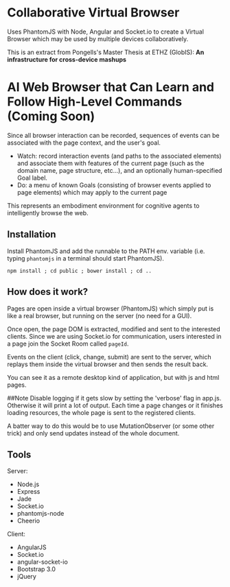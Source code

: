# Collaborative Virtual Browser

Uses PhantomJS with Node, Angular and Socket.io to create a Virtual Browser which may be used by multiple devices collaboratively.

This is an extract from Pongells's Master Thesis at ETHZ (GlobIS): **An infrastructure for cross-device mashups**


# AI Web Browser that Can Learn and Follow High-Level Commands (Coming Soon)

Since all browser interaction can be recorded, sequences of events can be associated with the page context, and the user's goal.

* Watch: record interaction events (and paths to the associated elements) and associate them with features of the current page (such as the domain name, page structure, etc...), and an optionally human-specified Goal label.
* Do: a menu of known Goals (consisting of browser events applied to page elements) which may apply to the current page

This represents an embodiment environment for cognitive agents to intelligently browse the web.


## Installation

Install PhantomJS and add the runnable to the PATH env. variable (i.e. typing `phantomjs` in a terminal should start PhantomJS).

```
npm install ; cd public ; bower install ; cd ..
```


## How does it work?

Pages are open inside a virtual browser (PhantomJS) which simply put is like a real browser, but running on the server (no need for a GUI).

Once open, the page DOM is extracted, modified and sent to the interested clients. Since we are using Socket.io for communication, users interested in a page join the Socket Room called `pageId`.

Events on the client (click, change, submit) are sent to the server, which replays them inside the virtual browser and then sends the result back.

You can see it as a remote desktop kind of application, but with js and html pages.


##Note
Disable logging if it gets slow by setting the 'verbose' flag in app.js.  Otherwise it will print a lot of output. Each time a page changes or it finishes loading resources, the whole page is sent to the registered clients.

A batter way to do this would be to use MutationObserver (or some other trick) and only send updates instead of the whole document.


## Tools
Server:
* Node.js
* Express
* Jade
* Socket.io
* phantomjs-node
* Cheerio

Client:
* AngularJS
* Socket.io
* angular-socket-io
* Bootstrap 3.0
* jQuery

